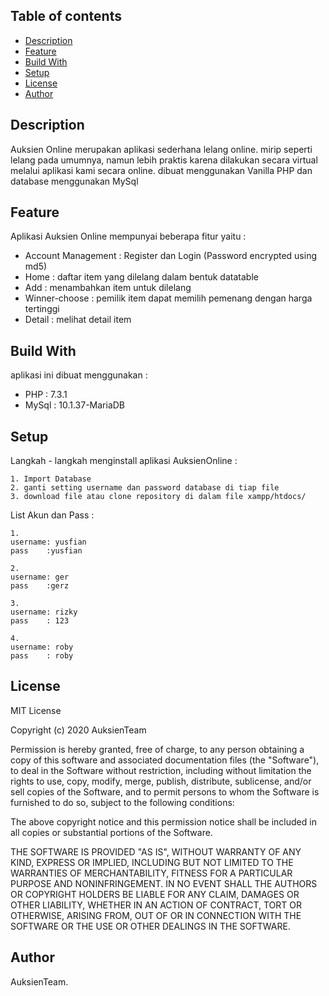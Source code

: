 ## Table of contents
* [Description](#description)
* [Feature](#feature)
* [Build With](#build-with)
* [Setup](#setup)
* [License](#license)
* [Author](#author)

## Description
Auksien Online merupakan aplikasi sederhana lelang online. mirip seperti lelang pada umumnya, namun lebih praktis karena dilakukan secara virtual melalui aplikasi kami secara online. dibuat menggunakan Vanilla PHP dan database menggunakan MySql

## Feature
Aplikasi Auksien Online mempunyai beberapa fitur yaitu :
* Account Management : Register dan Login (Password encrypted using md5)
* Home : daftar item yang dilelang dalam bentuk datatable
* Add : menambahkan item untuk dilelang
* Winner-choose : pemilik item dapat memilih pemenang dengan harga tertinggi
* Detail : melihat detail item
	
## Build With
aplikasi ini dibuat menggunakan : 
* PHP :  7.3.1
* MySql : 10.1.37-MariaDB
	
## Setup
Langkah - langkah menginstall aplikasi AuksienOnline :

```
1. Import Database
2. ganti setting username dan password database di tiap file
3. download file atau clone repository di dalam file xampp/htdocs/
```

List Akun dan Pass :
```
1. 
username: yusfian
pass 	:yusfian

2. 
username: ger
pass 	:gerz

3. 
username: rizky
pass 	: 123

4.
username: roby
pass 	: roby
```

## License
MIT License

Copyright (c) 2020 AuksienTeam

Permission is hereby granted, free of charge, to any person obtaining a copy
of this software and associated documentation files (the "Software"), to deal
in the Software without restriction, including without limitation the rights
to use, copy, modify, merge, publish, distribute, sublicense, and/or sell
copies of the Software, and to permit persons to whom the Software is
furnished to do so, subject to the following conditions:

The above copyright notice and this permission notice shall be included in all
copies or substantial portions of the Software.

THE SOFTWARE IS PROVIDED "AS IS", WITHOUT WARRANTY OF ANY KIND, EXPRESS OR
IMPLIED, INCLUDING BUT NOT LIMITED TO THE WARRANTIES OF MERCHANTABILITY,
FITNESS FOR A PARTICULAR PURPOSE AND NONINFRINGEMENT. IN NO EVENT SHALL THE
AUTHORS OR COPYRIGHT HOLDERS BE LIABLE FOR ANY CLAIM, DAMAGES OR OTHER
LIABILITY, WHETHER IN AN ACTION OF CONTRACT, TORT OR OTHERWISE, ARISING FROM,
OUT OF OR IN CONNECTION WITH THE SOFTWARE OR THE USE OR OTHER DEALINGS IN THE
SOFTWARE.

## Author
AuksienTeam.
